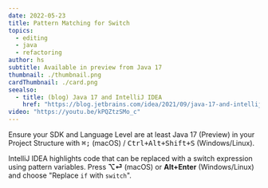 ```yaml
---
date: 2022-05-23
title: Pattern Matching for Switch
topics:
  - editing
  - java
  - refactoring
author: hs
subtitle: Available in preview from Java 17
thumbnail: ./thumbnail.png
cardThumbnail: ./card.png
seealso:
  - title: (blog) Java 17 and IntelliJ IDEA
    href: "https://blog.jetbrains.com/idea/2021/09/java-17-and-intellij-idea/"
video: "https://youtu.be/kPQZtzSMo_c"
---
```


Ensure your SDK and Language Level are at least Java 17 (Preview) in your Project Structure with <kbd>⌘;</kbd> (macOS) / <kbd>Ctrl+Alt+Shift+S</kbd> (Windows/Linux).

IntelliJ IDEA highlights code that can be replaced with a switch expression using pattern variables. Press **⌥⏎** (macOS) or **Alt+Enter** (Windows/Linux) and choose "Replace `if` with `switch`".
